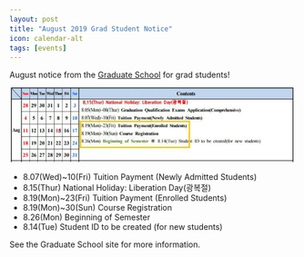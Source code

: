 ```yaml
---
layout: post
title: "August 2019 Grad Student Notice"
icon: calendar-alt
tags: [events]
---
```


August notice from the [Graduate School](https://grad.hallym.ac.kr/user/indexSub.do?framePath=unknownboard&siteId=grad&dum=dum&boardId=765&page=1&command=view&boardSeq=131758&categoryId=&categoryDepth=) for
grad students!

![August 2019 Graduate Calendar](/img/news/2019AugCalendar.jpg)

* 8.07(Wed)~10(Fri) Tuition Payment (Newly Admitted Students)
* 8.15(Thur) National Holiday: Liberation Day(광복절)
* 8.19(Mon)~23(Fri) Tuition Payment (Enrolled Students)
* 8.19(Mon)~30(Sun) Course Registration
* 8.26(Mon) Beginning of Semester
* 8.14(Tue) Student ID to be created (for new students)

See the Graduate School site for more information.

